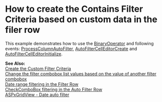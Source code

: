 # How to create the Contains Filter Criteria based on custom data in the filer row


<p>This example demonstrates how to use the <a href="http://documentation.devexpress.com/#CoreLibraries/DevExpressDataFilteringBinaryOperatorMembersTopicAll">BinaryOperator</a> and following events: <a href="http://documentation.devexpress.com/#AspNet/DevExpressWebASPxGridViewASPxGridView_ProcessColumnAutoFiltertopic">ProcessColumnAutoFilter</a>, <a href="http://documentation.devexpress.com/#AspNet/DevExpressWebASPxGridViewASPxGridView_AutoFilterCellEditorCreatetopic">AutoFilterCellEditorCreate</a> and <a href="http://documentation.devexpress.com/#AspNet/DevExpressWebASPxGridViewASPxGridView_AutoFilterCellEditorInitializetopic">AutoFilterCellEditorInitialize</a>.</p><p><strong>See Also:</strong><br />
<a href="https://www.devexpress.com/Support/Center/p/E353">Create the Custom Filter Criteria</a><br />
<a href="https://www.devexpress.com/Support/Center/p/E112">Change the filter combobox list values based on the value of another filter combobox</a><br />
<a href="https://www.devexpress.com/Support/Center/p/E1990">Date range filtering in the Filter Row</a><br />
<a href="https://www.devexpress.com/Support/Center/p/E2203">CheckComboBox filtering in the Auto Filter Row</a><br />
<a href="https://www.devexpress.com/Support/Center/p/E1950">ASPxGridView - Date auto filter</a></p>

<br/>


